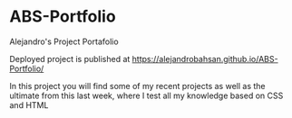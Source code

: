 # ABS-Portfolio
Alejandro's Project Portafolio

Deployed project is published at https://alejandrobahsan.github.io/ABS-Portfolio/

In this project you will find some of my recent projects as well as the ultimate from this 
last week, where I test all my knowledge based on CSS and HTML
